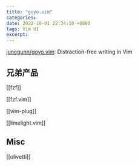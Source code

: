 ```yaml
---
title: "goyo.vim"
categories: 
date: 2022-10-01 22:34:18 +0800
tags: Vim UI
excerpt: 
---
```


[junegunn/goyo.vim](https://github.com/junegunn/goyo.vim): Distraction-free writing in Vim




## 兄弟产品

[[fzf]]

[[fzf.vim]]

[[vim-plug]]

[[limelight.vim]]




## Misc

[[olivetti]]



